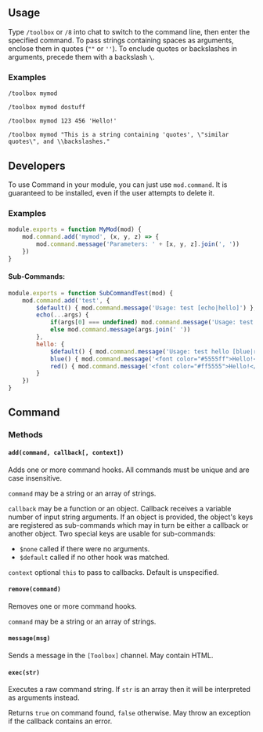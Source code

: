 ## Usage
Type `/toolbox` or `/8` into chat to switch to the command line, then enter the specified command. To pass strings containing spaces as arguments, enclose them in quotes (`""` or `''`). To enclude quotes or backslashes in arguments, precede them with a backslash `\`.

### Examples
```
/toolbox mymod
```
```
/toolbox mymod dostuff
```
```
/toolbox mymod 123 456 'Hello!'
```
```
/toolbox mymod "This is a string containing 'quotes', \"similar quotes\", and \\backslashes."
```

## Developers
To use Command in your module, you can just use `mod.command`. It is guaranteed to be installed, even if the user attempts to delete it.

### Examples
```js
module.exports = function MyMod(mod) {
	mod.command.add('mymod', (x, y, z) => {
		mod.command.message('Parameters: ' + [x, y, z].join(', '))
	})
}
```

#### Sub-Commands:
```js
module.exports = function SubCommandTest(mod) {
	mod.command.add('test', {
		$default() { mod.command.message('Usage: test [echo|hello]') },
		echo(...args) {
			if(args[0] === undefined) mod.command.message('Usage: test echo [msg]')
			else mod.command.message(args.join(' '))
		},
		hello: {
			$default() { mod.command.message('Usage: test hello [blue|red]') },
			blue() { mod.command.message('<font color="#5555ff">Hello!</font>') },
			red() { mod.command.message('<font color="#ff5555">Hello!</font>') }
		}
	})
}
```

## Command
### Methods
#### `add(command, callback[, context])`
Adds one or more command hooks. All commands must be unique and are case insensitive.

`command` may be a string or an array of strings.

`callback` may be a function or an object. Callback receives a variable number of input string arguments. If an object is provided, the object's keys are registered as sub-commands which may in turn be either a callback or another object. Two special keys are usable for sub-commands:
* `$none` called if there were no arguments.
* `$default` called if no other hook was matched.

`context` optional `this` to pass to callbacks. Default is unspecified.

#### `remove(command)`
Removes one or more command hooks.

`command` may be a string or an array of strings.

#### `message(msg)`
Sends a message in the `[Toolbox]` channel. May contain HTML.

#### `exec(str)`
Executes a raw command string. If `str` is an array then it will be interpreted as arguments instead.

Returns `true` on command found, `false` otherwise. May throw an exception if the callback contains an error.
